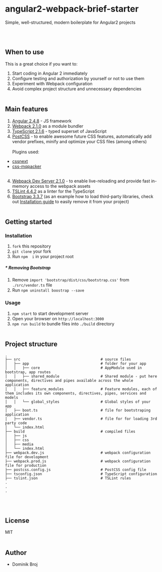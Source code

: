 # angular2-webpack-brief-starter

<p>Simple, well-structured, modern boilerplate for Angular2 projects</p>
<br/><br/>

## When to use

This is a great choice if you want to:

1. Start coding in Angular 2 immediately
2. Configure testing and authorization by yourself or not to use them
3. Experiment with Webpack configuration
4. Avoid complex project structure and unnecessary dependencies
<br/><br/>

## Main features

1. [Angular 2.4.8](https://angular.io/) - JS framework
1. [Webpack 2.1.0](https://webpack.js.org/) as a module bundler
2. [TypeScript 2.1.6](https://www.typescriptlang.org/) - typed superset of JavaScript
3. [PostCSS](http://postcss.org/) - to enable awesome future CSS features, automatically add vendor prefixes,
minify and optimize your CSS files (among others)<br/><br/>
Plugins used:
 * [cssnext](http://cssnext.io/)
 * [css-mqpacker](http://cssnext.io/)
 <br/><br/>
4. [Webpack Dev Server 2.1.0](https://github.com/webpack/webpack-dev-server) - to enable live-reloading and provide fast in-memory access to the webpack assets
5. [TSLint 4.4.2](https://palantir.github.io/tslint/) as a linter for the TypeScript
6. [Bootstrap 3.3.7](http://getbootstrap.com/) (as an example how to load third-party libraries, check out [Installation guide](#installation) to easily remove it from your project)
<br/><br/>

## Getting started

### Installation

1. ```fork``` this repository
2. ```git clone``` your fork
3. Run ```npm  i``` in your project root

##### * Removing Bootstrap
1. Remove ```import 'bootstrap/dist/css/bootstrap.css'``` from ```./src/vendor.ts``` file
2. Run ```npm uninstall boostrap --save```


### Usage
1. ```npm start``` to start development server
2. Open your browser on ```http://localhost:3000```
3. ```npm run build``` to bundle files into ```./build``` directory
<br/><br/>

## Project structure
```
.
├── src                                     # source files
│   ├── app                                 # folder for your app
│   │   ├── core                            # AppModule used in bootstrap, app routes
│   │   ├── shared_module                   # Shared module - put here components, directives and pipes available across the whole application
│   │   ├── feature_modules                 # Feature modules, each of them includes its own components, directives, pipes, services and models
│   │   └── global_styles                   # Global styles of your app
│   ├── boot.ts                             # file for bootstraping application
│   ├── vendor.ts                           # file for for loading 3rd party code
│   └── index.html
├── build                                   # compiled files
│   ├── js
│   ├── css
│   ├── media
│   └── index.html
├── webpack.dev.js                          # webpack configuration file for development
├── webpack.prod.js                         # webpack configuration file for production
├── postcss.config.js                       # PostCSS config file
├── tsconfig.json                           # TypeScript configuration
├── tslint.json                             # TSLint rules
.
.
.
```
<br/><br/>

## License
MIT
<br/><br/>

## Author

* Dominik Broj
